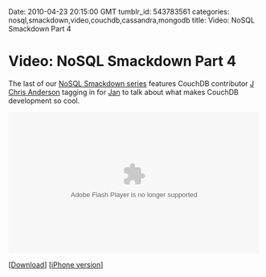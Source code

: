 Date: 2010-04-23 20:15:00 GMT
tumblr_id: 543783561
categories: nosql,smackdown,video,couchdb,cassandra,mongodb
title: Video: NoSQL Smackdown Part 4

# Video: NoSQL Smackdown Part 4

The last of our [NoSQL Smackdown series](http://thechangelog.com/post/457259567/episode-0-1-8-nosql-smackdown)  features CouchDB contributor [J Chris Anderson](http://twitter.com/jchris) tagging in for [Jan](http://twitter.com/janl) to talk about what makes CouchDB development so cool.

<embed src="http://blip.tv/play/hbxigdjENgA%2Em4v" type="application/x-shockwave-flash" width="500" height="281" allowscriptaccess="always" allowfullscreen="true"></embed>

[[Download](http://blip.tv/file/get/Thechangelog-NoSQLSmackdownPart4143.m4v)] [[iPhone version](http://blip.tv/file/get/Thechangelog-NoSQLSmackdownPart4787.m4v)]
